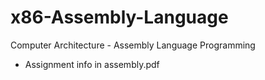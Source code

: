# x86-Assembly-Language
Computer Architecture - Assembly Language Programming
- Assignment info in assembly.pdf
